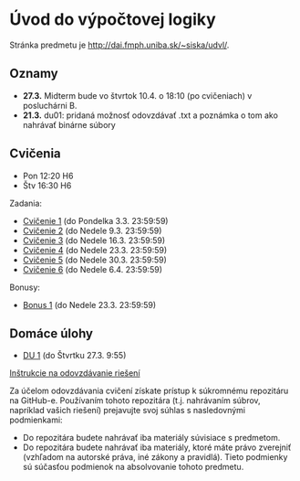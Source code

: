 Úvod do výpočtovej logiky
=========================

Stránka predmetu je http://dai.fmph.uniba.sk/~siska/udvl/.

Oznamy
------

* **27.3.** Midterm bude vo štvrtok 10.4. o 18:10 (po cvičeniach) v posluchárni B.
* **21.3.** du01: pridaná možnosť odovzdávať .txt a poznámka o tom ako nahrávať binárne súbory

Cvičenia
--------
* Pon 12:20 H6
* Štv 16:30 H6

Zadania:

* [Cvičenie 1](cv01) (do Pondelka 3.3. 23:59:59)
* [Cvičenie 2](cv02) (do Nedele 9.3. 23:59:59)
* [Cvičenie 3](cv03) (do Nedele 16.3.  23:59:59)
* [Cvičenie 4](cv04) (do Nedele 23.3.  23:59:59)
* [Cvičenie 5](cv05) (do Nedele 30.3.  23:59:59)
* [Cvičenie 6](cv06) (do Nedele 6.4.  23:59:59)

Bonusy:

* [Bonus 1](bonus01) (do Nedele 23.3.  23:59:59)

Domáce úlohy
------------

* [DU 1](du01) (do Štvrtku 27.3. 9:55)

[Inštrukcie na odovzdávanie riešení](odovzdavanie.md)

Za účelom odovzdávania cvičení získate prístup k súkromnému repozitáru na GitHub-e.
Používaním tohoto repozitára (t.j. nahrávaním súbrov, napríklad vašich riešení) prejavujte
svoj súhlas s nasledovnými podmienkami:
- Do repozitára budete nahrávať iba materiály súvisiace s predmetom.
- Do repozitára budete nahrávať iba materiály, ktoré máte právo zverejniť
  (vzhľadom na autorské práva, iné zákony a pravidlá).
Tieto podmienky sú súčasťou podmienok na absolvovanie tohoto predmetu.
